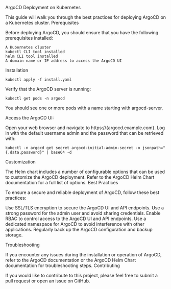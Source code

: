 ArgoCD Deployment on Kubernetes

This guide will walk you through the best practices for deploying ArgoCD on a Kubernetes cluster.
Prerequisites

Before deploying ArgoCD, you should ensure that you have the following prerequisites installed:

    A Kubernetes cluster
    kubectl CLI tool installed
    helm CLI tool installed
    A domain name or IP address to access the ArgoCD UI

Installation

    kubectl apply -f install.yaml


Verify that the ArgoCD server is running:

    kubectl get pods -n argocd

You should see one or more pods with a name starting with argocd-server.

Access the ArgoCD UI:

Open your web browser and navigate to https://{argocd.example.com}. Log in with the default username admin and the password that can be retrieved with:

    kubectl -n argocd get secret argocd-initial-admin-secret -o jsonpath="{.data.password}" | base64 -d

Customization

The Helm chart includes a number of configurable options that can be used to customize the ArgoCD deployment. Refer to the ArgoCD Helm Chart documentation for a full list of options.
Best Practices

To ensure a secure and reliable deployment of ArgoCD, follow these best practices:

 Use SSL/TLS encryption to secure the ArgoCD UI and API endpoints.
 Use a strong password for the admin user and avoid sharing credentials.
 Enable RBAC to control access to the ArgoCD UI and API endpoints.
 Use a dedicated namespace for ArgoCD to avoid interference with other applications.
 Regularly back up the ArgoCD configuration and backup storage.

Troubleshooting

If you encounter any issues during the installation or operation of ArgoCD, refer to the ArgoCD documentation or the ArgoCD Helm Chart documentation for troubleshooting steps.
Contributing

If you would like to contribute to this project, please feel free to submit a pull request or open an issue on GitHub.

